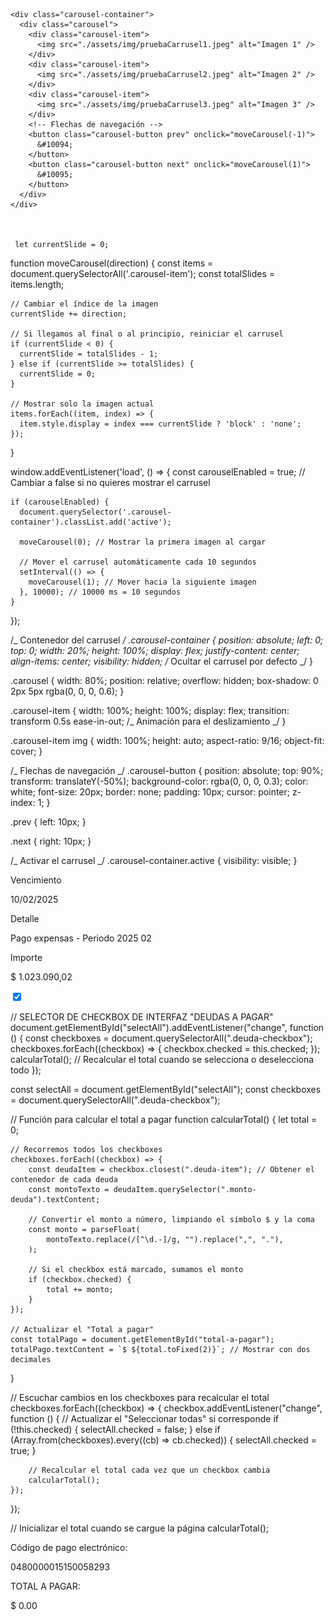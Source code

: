  <!-- Carrusel -->

    <div class="carousel-container">
      <div class="carousel">
        <div class="carousel-item">
          <img src="./assets/img/pruebaCarrusel1.jpeg" alt="Imagen 1" />
        </div>
        <div class="carousel-item">
          <img src="./assets/img/pruebaCarrusel2.jpeg" alt="Imagen 2" />
        </div>
        <div class="carousel-item">
          <img src="./assets/img/pruebaCarrusel3.jpeg" alt="Imagen 3" />
        </div>
        <!-- Flechas de navegación -->
        <button class="carousel-button prev" onclick="moveCarousel(-1)">
          &#10094;
        </button>
        <button class="carousel-button next" onclick="moveCarousel(1)">
          &#10095;
        </button>
      </div>
    </div>



     let currentSlide = 0;

function moveCarousel(direction) {
const items = document.querySelectorAll('.carousel-item');
const totalSlides = items.length;

    // Cambiar el índice de la imagen
    currentSlide += direction;

    // Si llegamos al final o al principio, reiniciar el carrusel
    if (currentSlide < 0) {
      currentSlide = totalSlides - 1;
    } else if (currentSlide >= totalSlides) {
      currentSlide = 0;
    }

    // Mostrar solo la imagen actual
    items.forEach((item, index) => {
      item.style.display = index === currentSlide ? 'block' : 'none';
    });

}

window.addEventListener('load', () => {
const carouselEnabled = true; // Cambiar a false si no quieres mostrar el carrusel

    if (carouselEnabled) {
      document.querySelector('.carousel-container').classList.add('active');

      moveCarousel(0); // Mostrar la primera imagen al cargar

      // Mover el carrusel automáticamente cada 10 segundos
      setInterval(() => {
        moveCarousel(1); // Mover hacia la siguiente imagen
      }, 10000); // 10000 ms = 10 segundos
    }

});

/_ Contenedor del carrusel _/
.carousel-container {
position: absolute;
left: 0;
top: 0;
width: 20%;
height: 100%;
display: flex;
justify-content: center;
align-items: center;
visibility: hidden; /_ Ocultar el carrusel por defecto _/
}

.carousel {
width: 80%;
position: relative;
overflow: hidden;
box-shadow: 0 2px 5px rgba(0, 0, 0, 0.6);
}

.carousel-item {
width: 100%;
height: 100%;
display: flex;
transition: transform 0.5s ease-in-out; /_ Animación para el deslizamiento _/
}

.carousel-item img {
width: 100%;
height: auto;
aspect-ratio: 9/16;
object-fit: cover;
}

/_ Flechas de navegación _/
.carousel-button {
position: absolute;
top: 90%;
transform: translateY(-50%);
background-color: rgba(0, 0, 0, 0.3);
color: white;
font-size: 20px;
border: none;
padding: 10px;
cursor: pointer;
z-index: 1;
}

.prev {
left: 10px;
}

.next {
right: 10px;
}

/_ Activar el carrusel _/
.carousel-container.active {
visibility: visible;
}



<div class="deuda-item">
  <div>
    <p class="deuda-titulo">Vencimiento</p>
    <p>10/02/2025</p>
  </div>
  <div>
    <p class="deuda-titulo">Detalle</p>
    <p>Pago expensas - Periodo 2025 02</p>
  </div>
  <div>
    <p class="deuda-titulo">Importe</p>
    <p class="monto-deuda">$ 1.023.090,02</p>
  </div>
  <input type="checkbox" class="deuda-checkbox" checked />
</div>



// SELECTOR DE CHECKBOX DE INTERFAZ "DEUDAS A PAGAR"
document.getElementById("selectAll").addEventListener("change", function () {
    const checkboxes = document.querySelectorAll(".deuda-checkbox");
    checkboxes.forEach((checkbox) => {
        checkbox.checked = this.checked;
    });
    calcularTotal(); // Recalcular el total cuando se selecciona o deselecciona todo
});

const selectAll = document.getElementById("selectAll");
const checkboxes = document.querySelectorAll(".deuda-checkbox");

// Función para calcular el total a pagar
function calcularTotal() {
    let total = 0;

    // Recorremos todos los checkboxes
    checkboxes.forEach((checkbox) => {
        const deudaItem = checkbox.closest(".deuda-item"); // Obtener el contenedor de cada deuda
        const montoTexto = deudaItem.querySelector(".monto-deuda").textContent;

        // Convertir el monto a número, limpiando el símbolo $ y la coma
        const monto = parseFloat(
            montoTexto.replace(/[^\d.-]/g, "").replace(",", "."),
        );

        // Si el checkbox está marcado, sumamos el monto
        if (checkbox.checked) {
            total += monto;
        }
    });

    // Actualizar el "Total a pagar"
    const totalPago = document.getElementById("total-a-pagar");
    totalPago.textContent = `$ ${total.toFixed(2)}`; // Mostrar con dos decimales
}

// Escuchar cambios en los checkboxes para recalcular el total
checkboxes.forEach((checkbox) => {
    checkbox.addEventListener("change", function () {
        // Actualizar el "Seleccionar todas" si corresponde
        if (!this.checked) {
            selectAll.checked = false;
        } else if (Array.from(checkboxes).every((cb) => cb.checked)) {
            selectAll.checked = true;
        }

        // Recalcular el total cada vez que un checkbox cambia
        calcularTotal();
    });
});

// Inicializar el total cuando se cargue la página
calcularTotal();




<div class="info-convenio">

<p>Código de pago electrónico:</p>
<p>0480000015150058293</p>
<p>TOTAL A PAGAR:</p>
<p id="total-a-pagar">$ 0.00</p>